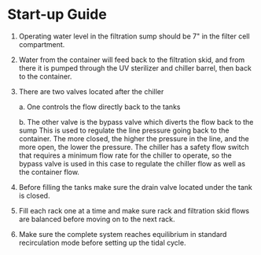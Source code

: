 # Start-up Guide

1. Operating water level in the filtration sump should be 7" in the filter cell compartment.
2. Water from the container will feed back to the filtration skid, and from there it is pumped through the UV sterilizer and chiller barrel, then back to the container.
3. There are two valves located after the chiller

   a. One controls the flow directly back to the tanks

   b. The other valve is the bypass valve which diverts the flow back to the sump  This is used to regulate the line pressure going back to the container. The more closed, the higher the pressure in the line, and the more open, the lower the pressure. The chiller has a safety flow switch that requires a minimum flow rate for the chiller to operate, so the bypass valve is used in this case to regulate the chiller flow as well as the container flow.

4. Before filling the tanks make sure the drain valve located under the tank is closed.
5. Fill each rack one at a time and make sure rack and filtration skid flows are balanced before moving on to the next rack.
6. Make sure the complete system reaches equilibrium in standard recirculation mode before setting up the tidal cycle.

